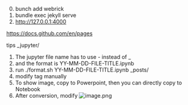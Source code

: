 0. bunch add webrick
1. bundle exec jekyll serve
2. http://127.0.0.1:4000

https://docs.github.com/en/pages

tips
_jupyter/
1. The jupyter file name has to use - instead of _ 
2. and the format is YY-MM-DD-FILE-TITLE.ipynb
3. run ./format.sh YY-MM-DD-FILE-TITLE.ipynb
_posts/
4. modify tag manually 
5. To show image, copy to Powerpoint, then you can directly copy to Notebook
6. After conversion, modify ![image.png](/assets/images/YY-MM-DD-FILE-TITLE_files/image.png)
